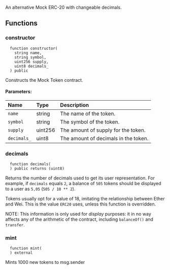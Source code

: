 An alternative Mock ERC-20 with changeable decimals.


## Functions
### constructor
```solidity
  function constructor(
    string name,
    string symbol,
    uint256 supply,
    uint8 decimals_
  ) public
```
Constructs the Mock Token contract.


#### Parameters:
| Name | Type | Description                                                          |
| :--- | :--- | :------------------------------------------------------------------- |
|`name` | string | The name of the token.
|`symbol` | string | The symbol of the token.
|`supply` | uint256 | The amount of supply for the token.
|`decimals_` | uint8 | The amount of decimals in the token.

### decimals
```solidity
  function decimals(
  ) public returns (uint8)
```
Returns the number of decimals used to get its user representation.
For example, if `decimals` equals `2`, a balance of `505` tokens should
be displayed to a user as `5,05` (`505 / 10 ** 2`).

Tokens usually opt for a value of 18, imitating the relationship between
Ether and Wei. This is the value `ERC20` uses, unless this function is
overridden.

NOTE: This information is only used for _display_ purposes: it in
no way affects any of the arithmetic of the contract, including
`balanceOf()` and `transfer`.



### mint
```solidity
  function mint(
  ) external
```
Mints 1000 new tokens to msg.sender



